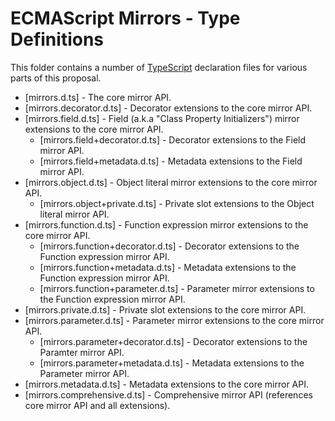 # ECMAScript Mirrors - Type Definitions

This folder contains a number of [TypeScript](http://github.com/Microsoft/TypeScript) declaration files for various parts of this proposal.

* [mirrors.d.ts] - The core mirror API.
* [mirrors.decorator.d.ts] - Decorator extensions to the core mirror API.
* [mirrors.field.d.ts] - Field (a.k.a "Class Property Initializers") mirror extensions to the core mirror API.
    * [mirrors.field+decorator.d.ts] - Decorator extensions to the Field mirror API.
    * [mirrors.field+metadata.d.ts] - Metadata extensions to the Field mirror API.
* [mirrors.object.d.ts] - Object literal mirror extensions to the core mirror API.
    * [mirrors.object+private.d.ts] - Private slot extensions to the Object literal mirror API.
* [mirrors.function.d.ts] - Function expression mirror extensions to the core mirror API.
    * [mirrors.function+decorator.d.ts] - Decorator extensions to the Function expression mirror API.
    * [mirrors.function+metadata.d.ts] - Metadata extensions to the Function expression mirror API.
    * [mirrors.function+parameter.d.ts] - Parameter mirror extensions to the Function expression mirror API.
* [mirrors.private.d.ts] - Private slot extensions to the core mirror API.
* [mirrors.parameter.d.ts] - Parameter mirror extensions to the core mirror API.
    * [mirrors.parameter+decorator.d.ts] - Decorator extensions to the Paramter mirror API.
    * [mirrors.parameter+metadata.d.ts] - Metadata extensions to the Parameter mirror API.
* [mirrors.metadata.d.ts] - Metadata extensions to the core mirror API.
* [mirrors.comprehensive.d.ts] - Comprehensive mirror API (references core mirror API and all extensions).
